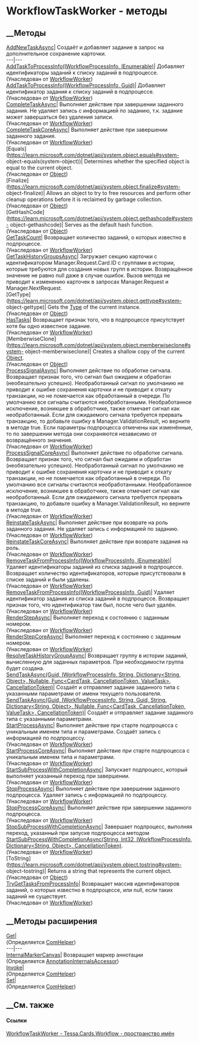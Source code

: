 # WorkflowTaskWorker<TManager> \- методы
##  __Методы
[AddNewTaskAsync](M_Tessa_Cards_Workflow_WorkflowTaskWorker_1_AddNewTaskAsync.htm)|
Создаёт и добавляет задание в запрос на дополнительное сохранение карточки.  
---|---  
[AddTaskToProcessInfo(IWorkflowProcessInfo,
IEnumerable<Guid>)](M_Tessa_Cards_Workflow_WorkflowWorker_1_AddTaskToProcessInfo.htm)|
Добавляет идентификаторы заданий к списку заданий в подпроцессе.  
(Унаследован от
[WorkflowWorker<TManager>](T_Tessa_Cards_Workflow_WorkflowWorker_1.htm))  
[AddTaskToProcessInfo(IWorkflowProcessInfo,
Guid)](M_Tessa_Cards_Workflow_WorkflowWorker_1_AddTaskToProcessInfo_1.htm)|
Добавляет идентификатор задания к списку заданий в подпроцессе.  
(Унаследован от
[WorkflowWorker<TManager>](T_Tessa_Cards_Workflow_WorkflowWorker_1.htm))  
[CompleteTaskAsync](M_Tessa_Cards_Workflow_WorkflowWorker_1_CompleteTaskAsync.htm)|
Выполняет действие при завершении заданного задания. Не удаляет запись с
информацией по заданию, т.к. задание может завершаться без удаления записи.  
(Унаследован от
[WorkflowWorker<TManager>](T_Tessa_Cards_Workflow_WorkflowWorker_1.htm))  
[CompleteTaskCoreAsync](M_Tessa_Cards_Workflow_WorkflowWorker_1_CompleteTaskCoreAsync.htm)|
Выполняет действие при завершении заданного задания.  
(Унаследован от
[WorkflowWorker<TManager>](T_Tessa_Cards_Workflow_WorkflowWorker_1.htm))  
[Equals](https://learn.microsoft.com/dotnet/api/system.object.equals#system-
object-equals\(system-object\))| Determines whether the specified object is
equal to the current object.  
(Унаследован от
[Object](https://learn.microsoft.com/dotnet/api/system.object))  
[Finalize](https://learn.microsoft.com/dotnet/api/system.object.finalize#system-
object-finalize)| Allows an object to try to free resources and perform other
cleanup operations before it is reclaimed by garbage collection.  
(Унаследован от
[Object](https://learn.microsoft.com/dotnet/api/system.object))  
[GetHashCode](https://learn.microsoft.com/dotnet/api/system.object.gethashcode#system-
object-gethashcode)| Serves as the default hash function.  
(Унаследован от
[Object](https://learn.microsoft.com/dotnet/api/system.object))  
[GetTaskCount](M_Tessa_Cards_Workflow_WorkflowWorker_1_GetTaskCount.htm)|
Возвращает количество заданий, о которых известно в подпроцессе.  
(Унаследован от
[WorkflowWorker<TManager>](T_Tessa_Cards_Workflow_WorkflowWorker_1.htm))  
[GetTaskHistoryGroupsAsync](M_Tessa_Cards_Workflow_WorkflowTaskWorker_1_GetTaskHistoryGroupsAsync.htm)|
Загружает секцию карточки с идентификатором Manager.Request.Card.ID с группами
в истории, которые требуются для создания новых групп в истории. Возвращённое
значение не равно null даже в случае ошибок. Вызов метода не приводит к
изменению карточек в запросах Manager.Request и Manager.NextRequest.  
[GetType](https://learn.microsoft.com/dotnet/api/system.object.gettype#system-
object-gettype)| Gets the
[Type](https://learn.microsoft.com/dotnet/api/system.type) of the current
instance.  
(Унаследован от
[Object](https://learn.microsoft.com/dotnet/api/system.object))  
[HasTasks](M_Tessa_Cards_Workflow_WorkflowWorker_1_HasTasks.htm)|  Возвращает
признак того, что в подпроцессе присутствует хотя бы одно известное задание.  
(Унаследован от
[WorkflowWorker<TManager>](T_Tessa_Cards_Workflow_WorkflowWorker_1.htm))  
[MemberwiseClone](https://learn.microsoft.com/dotnet/api/system.object.memberwiseclone#system-
object-memberwiseclone)| Creates a shallow copy of the current
[Object](https://learn.microsoft.com/dotnet/api/system.object).  
(Унаследован от
[Object](https://learn.microsoft.com/dotnet/api/system.object))  
[ProcessSignalAsync](M_Tessa_Cards_Workflow_WorkflowWorker_1_ProcessSignalAsync.htm)|
Выполняет действие по обработке сигнала. Возвращает признак того, что сигнал
был ожидаем и обработан (необязательно успешно). Необработанный сигнал по
умолчанию не приводит к ошибке сохранения карточки и не приводит к откату
транзакции, но не помечается как обработанный в очереди. По умолчанию все
сигналы считаются необработанными. Необработанное исключение, возникшее в
обработчике, также отмечает сигнал как необработанный. Если для ожидаемого
сигнала требуется прервать транзакцию, то добавьте ошибку в
Manager.ValidationResult, но верните в методе true. Если параметры подпроцесса
отмечены как изменённые, то по завершении метода они сохраняются независимо от
возвращённого значения.  
(Унаследован от
[WorkflowWorker<TManager>](T_Tessa_Cards_Workflow_WorkflowWorker_1.htm))  
[ProcessSignalCoreAsync](M_Tessa_Cards_Workflow_WorkflowWorker_1_ProcessSignalCoreAsync.htm)|
Выполняет действие по обработке сигнала. Возвращает признак того, что сигнал
был ожидаем и обработан (необязательно успешно). Необработанный сигнал по
умолчанию не приводит к ошибке сохранения карточки и не приводит к откату
транзакции, но не помечается как обработанный в очереди. По умолчанию все
сигналы считаются необработанными. Необработанное исключение, возникшее в
обработчике, также отмечает сигнал как необработанный. Если для ожидаемого
сигнала требуется прервать транзакцию, то добавьте ошибку в
Manager.ValidationResult, но верните в методе true.  
(Унаследован от
[WorkflowWorker<TManager>](T_Tessa_Cards_Workflow_WorkflowWorker_1.htm))  
[ReinstateTaskAsync](M_Tessa_Cards_Workflow_WorkflowWorker_1_ReinstateTaskAsync.htm)|
Выполняет действие при возврате на роль заданного задания. Не удаляет запись с
информацией по заданию.  
(Унаследован от
[WorkflowWorker<TManager>](T_Tessa_Cards_Workflow_WorkflowWorker_1.htm))  
[ReinstateTaskCoreAsync](M_Tessa_Cards_Workflow_WorkflowWorker_1_ReinstateTaskCoreAsync.htm)|
Выполняет действие при возврате задания на роль.  
(Унаследован от
[WorkflowWorker<TManager>](T_Tessa_Cards_Workflow_WorkflowWorker_1.htm))  
[RemoveTaskFromProcessInfo(IWorkflowProcessInfo,
IEnumerable<Guid>)](M_Tessa_Cards_Workflow_WorkflowWorker_1_RemoveTaskFromProcessInfo.htm)|
Удаляет идентификаторы заданий из списка заданий в подпроцессе. Возвращает
количество идентификаторов, которые присутствовали в списке заданий и были
удалены.  
(Унаследован от
[WorkflowWorker<TManager>](T_Tessa_Cards_Workflow_WorkflowWorker_1.htm))  
[RemoveTaskFromProcessInfo(IWorkflowProcessInfo,
Guid)](M_Tessa_Cards_Workflow_WorkflowWorker_1_RemoveTaskFromProcessInfo_1.htm)|
Удаляет идентификатор задания из списка заданий в подпроцессе. Возвращает
признак того, что идентификатор там был, после чего был удалён.  
(Унаследован от
[WorkflowWorker<TManager>](T_Tessa_Cards_Workflow_WorkflowWorker_1.htm))  
[RenderStepAsync](M_Tessa_Cards_Workflow_WorkflowWorker_1_RenderStepAsync.htm)|
Выполняет переход к состоянию с заданным номером.  
(Унаследован от
[WorkflowWorker<TManager>](T_Tessa_Cards_Workflow_WorkflowWorker_1.htm))  
[RenderStepCoreAsync](M_Tessa_Cards_Workflow_WorkflowWorker_1_RenderStepCoreAsync.htm)|
Выполняет переход к состоянию с заданным номером.  
(Унаследован от
[WorkflowWorker<TManager>](T_Tessa_Cards_Workflow_WorkflowWorker_1.htm))  
[ResolveTaskHistoryGroupAsync](M_Tessa_Cards_Workflow_WorkflowTaskWorker_1_ResolveTaskHistoryGroupAsync.htm)|
Возвращает группу в истории заданий, вычисленную для заданных параметров. При
необходимости группа будет создана.  
[SendTaskAsync(Guid, IWorkflowProcessInfo, String, Dictionary<String, Object>,
Nullable<Guid>, Func<CardTask, CancellationToken, ValueTask>,
CancellationToken)](M_Tessa_Cards_Workflow_WorkflowTaskWorker_1_SendTaskAsync.htm)|
Создаёт и отправляет задание заданного типа с указанными параметрами от имени
текущего пользователя.  
[SendTaskAsync(Guid, IWorkflowProcessInfo, String, Guid, String,
Dictionary<String, Object>, Nullable<Guid>, Func<CardTask, CancellationToken,
ValueTask>,
CancellationToken)](M_Tessa_Cards_Workflow_WorkflowTaskWorker_1_SendTaskAsync_1.htm)|
Создаёт и отправляет задание заданного типа с указанными параметрами.  
[StartProcessAsync](M_Tessa_Cards_Workflow_WorkflowWorker_1_StartProcessAsync.htm)|
Выполняет действие при старте подпроцесса с уникальным именем типа и
параметрами. Создаёт запись с информацией по подпроцессу.  
(Унаследован от
[WorkflowWorker<TManager>](T_Tessa_Cards_Workflow_WorkflowWorker_1.htm))  
[StartProcessCoreAsync](M_Tessa_Cards_Workflow_WorkflowWorker_1_StartProcessCoreAsync.htm)|
Выполняет действие при старте подпроцесса с уникальным именем типа и
параметрами.  
(Унаследован от
[WorkflowWorker<TManager>](T_Tessa_Cards_Workflow_WorkflowWorker_1.htm))  
[StartSubProcessWithCompletionAsync](M_Tessa_Cards_Workflow_WorkflowWorker_1_StartSubProcessWithCompletionAsync.htm)|
Запускает подпроцесс, который выполняет указанный переход при завершении.  
(Унаследован от
[WorkflowWorker<TManager>](T_Tessa_Cards_Workflow_WorkflowWorker_1.htm))  
[StopProcessAsync](M_Tessa_Cards_Workflow_WorkflowWorker_1_StopProcessAsync.htm)|
Выполняет действие при завершении заданного подпроцесса. Удаляет запись с
информацией по подпроцессу.  
(Унаследован от
[WorkflowWorker<TManager>](T_Tessa_Cards_Workflow_WorkflowWorker_1.htm))  
[StopProcessCoreAsync](M_Tessa_Cards_Workflow_WorkflowWorker_1_StopProcessCoreAsync.htm)|
Выполняет действие при завершении заданного подпроцесса.  
(Унаследован от
[WorkflowWorker<TManager>](T_Tessa_Cards_Workflow_WorkflowWorker_1.htm))  
[StopSubProcessWithCompletionAsync](M_Tessa_Cards_Workflow_WorkflowWorker_1_StopSubProcessWithCompletionAsync.htm)|
Завершает подпроцесс, выполняя переход, указанный при запуске подпроцесса
методом [StartSubProcessWithCompletionAsync(String, Int32,
IWorkflowProcessInfo, Dictionary<String, Object>,
CancellationToken)](M_Tessa_Cards_Workflow_WorkflowWorker_1_StartSubProcessWithCompletionAsync.htm).  
(Унаследован от
[WorkflowWorker<TManager>](T_Tessa_Cards_Workflow_WorkflowWorker_1.htm))  
[ToString](https://learn.microsoft.com/dotnet/api/system.object.tostring#system-
object-tostring)| Returns a string that represents the current object.  
(Унаследован от
[Object](https://learn.microsoft.com/dotnet/api/system.object))  
[TryGetTasksFromProcessInfo](M_Tessa_Cards_Workflow_WorkflowWorker_1_TryGetTasksFromProcessInfo.htm)|
Возвращает массив идентификаторов заданий, о которых известно в подпроцессе,
или null, если таких заданий не существует.  
(Унаследован от
[WorkflowWorker<TManager>](T_Tessa_Cards_Workflow_WorkflowWorker_1.htm))  
##  __Методы расширения
[Get](M_Tessa_Extensions_Default_Client_EDS_ComHelper_Get.htm)|  
(Определяется
[ComHelper](T_Tessa_Extensions_Default_Client_EDS_ComHelper.htm))  
---|---  
[InternalMarkerCanvas](M_Tessa_UI_Views_Charting_Annotations_AnnotationInternalsAccessor_InternalMarkerCanvas.htm)|
Возвращает маркер аннотации  
(Определяется
[AnnotationInternalsAccessor](T_Tessa_UI_Views_Charting_Annotations_AnnotationInternalsAccessor.htm))  
[Invoke](M_Tessa_Extensions_Default_Client_EDS_ComHelper_Invoke.htm)|  
(Определяется
[ComHelper](T_Tessa_Extensions_Default_Client_EDS_ComHelper.htm))  
[Set](M_Tessa_Extensions_Default_Client_EDS_ComHelper_Set.htm)|  
(Определяется
[ComHelper](T_Tessa_Extensions_Default_Client_EDS_ComHelper.htm))  
##  __См. также
#### Ссылки
[WorkflowTaskWorker<TManager> \-
](T_Tessa_Cards_Workflow_WorkflowTaskWorker_1.htm)
[Tessa.Cards.Workflow - пространство имён](N_Tessa_Cards_Workflow.htm)
